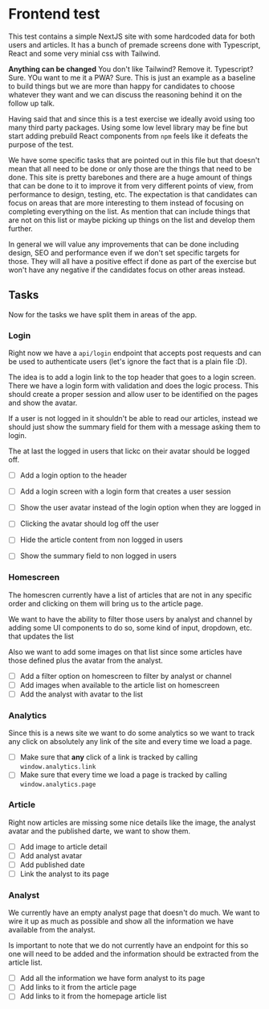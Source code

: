 # Frontend test

This test contains a simple NextJS site with some hardcoded data for both users and articles. It has a bunch of premade screens done with Typescript, React and some very minial css with Tailwind.

**Anything can be changed** You don't like Tailwind? Remove it. Typescript? Sure. YOu want to me it a PWA? Sure. This is just an example as a baseline to build things but we are more than happy for candidates to choose whatever they want and we can discuss the reasoning behind it on the follow up talk.

Having said that and since this is a test exercise we ideally avoid using too many third party packages. Using some low level library may be fine but start adding prebuild React components from `npm` feels like it defeats the purpose of the test.

We have some specific tasks that are pointed out in this file but that doesn't mean that all need to be done or only those are the things that need to be done. This site is pretty barebones and there are a huge amount of things that can be done to it to improve it from very different points of view, from performance to design, testing, etc. The expectation is that candidates can focus on areas that are more interesting to them instead of focusing on completing everything on the list. As mention that can include things that are not on this list or maybe picking up things on the list and develop them further.

In general we will value any improvements that can be done including design, SEO and performance even if we don't set specific targets for those. They will all have a positive effect if done as part of the exercise but won't have any negative if the candidates focus on other areas instead.

## Tasks

Now for the tasks we have split them in areas of the app.

### Login

Right now we have a `api/login` endpoint that accepts post requests and can be used to authenticate users (let's ignore the fact that is a plain file :D).

The idea is to add a login link to the top header that goes to a login screen. There we have a login form with validation and does the logic process. This should create a proper session and allow user to be identified on the pages and show the avatar.

If a user is not logged in it shouldn't be able to read our articles, instead we should just show the summary field for them with a message asking them to login.

The at last the logged in users that lickc on their avatar should be logged off.

- [ ] Add a login option to the header
- [ ] Add a login screen with a login form that creates a user session
- [ ] Show the user avatar instead of the login option when they are logged in
- [ ] Clicking the avatar should log off the user
- [ ] Hide the article content from non logged in users
- [ ] Show the summary field to non logged in users


### Homescreen

The homescren currently have a list of articles that are not in any specific order and clicking on them will bring us to the article page.

We want to have the ability to filter those users by analyst and channel by adding some UI components to do so, some kind of input, dropdown, etc. that updates the list

Also we want to add some images on that list since some articles have those defined plus the avatar from the analyst.

- [ ] Add a filter option on homescreen to filter by analyst or channel
- [ ] Add images when available to the article list on homescreen
- [ ] Add the analyst with avatar to the list

### Analytics

Since this is a news site we want to do some analytics so we want to track any click on absolutely any link of the site and every time we load a page.

- [ ] Make sure that **any** click of a link is tracked by calling `window.analytics.link`
- [ ] Make sure that every time we load a page is tracked by calling `window.analytics.page`

### Article

Right now articles are missing some nice details like the image, the analyst avatar and the published darte, we want to show them.

- [ ] Add image to article detail
- [ ] Add analyst avatar
- [ ] Add published date
- [ ] Link the analyst to its page

### Analyst

We currently have an empty analyst page that doesn't do much. We want to wire it up as much as possible and show all the information we have available from the analyst.

Is important to note that we do not currently have an endpoint for this so one will need to be added and the information should be extracted from the article list.

- [ ] Add all the information we have form analyst to its page
- [ ] Add links to it from the article page
- [ ] Add links to it from the homepage article list
